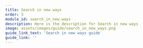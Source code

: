 ```yaml
---
title: Search in new ways
order: 3
module_id: search_in_new_ways
description: Here is the description for Search in new ways
image: assets/images/guide/search_in_new_ways.png
guide_link_text: 'Search in new ways guide'
guide_link: ''
---
```

